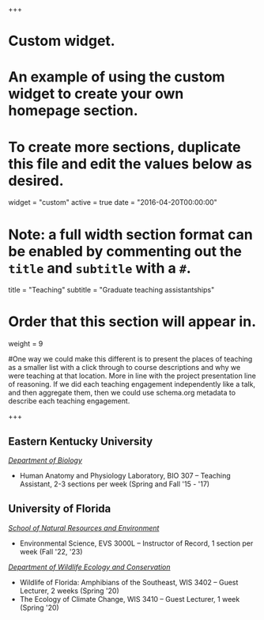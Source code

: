 +++
# Custom widget.
# An example of using the custom widget to create your own homepage section.
# To create more sections, duplicate this file and edit the values below as desired.
widget = "custom"
active = true
date = "2016-04-20T00:00:00"

# Note: a full width section format can be enabled by commenting out the `title` and `subtitle` with a `#`.
title = "Teaching"
subtitle = "Graduate teaching assistantships"


# Order that this section will appear in.
weight = 9

#One way we could make this different is to present the places of teaching as a smaller list with a click through to course descriptions and why we were teaching at that location. More in line with the project presentation line of reasoning. If we did each teaching engagement independently like a talk, and then aggregate them, then we could use schema.org metadata to describe each teaching engagement.

+++
<h2>Eastern Kentucky University</h2>

_[Department of Biology](https://www.eku.edu/bio/)_

+ Human Anatomy and Physiology Laboratory, BIO 307 – Teaching Assistant, 2-3 sections per week (Spring and Fall '15 - '17)

<h2>University of Florida</h2>

_[School of Natural Resources and Environment](https://snre.ifas.ufl.edu/)_

+ Environmental Science, EVS 3000L – Instructor of Record, 1 section per week  (Fall '22, '23)

_[Department of Wildlife Ecology and Conservation](https://snre.ifas.ufl.edu/)_

+ Wildlife of Florida: Amphibians of the Southeast, WIS 3402 – Guest Lecturer, 2 weeks (Spring '20)
+ The Ecology of Climate Change, WIS 3410 – Guest Lecturer, 1 week (Spring '20)
